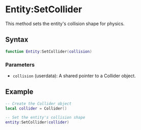 # Entity:SetCollider #

This method sets the entity's collision shape for physics.

## Syntax ##

```lua
function Entity:SetCollider(collision)
```

### Parameters ###

- `collision` (userdata): A shared pointer to a Collider object.

## Example ##

```lua
-- Create the Collider object
local collider = Collider()

-- Set the entity's collision shape
entity:SetCollider(collider)
```